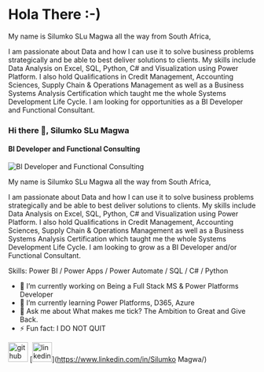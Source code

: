 # Hola There :-) 

My name is Silumko SLu Magwa all the way from South Africa,

I am passionate about Data and how I can use it to solve business problems strategically and be able to best deliver solutions to clients. 
My skills include Data Analysis on Excel, SQL, Python, C# and Visualization using Power Platform. 
I also hold Qualifications in Credit Management, Accounting Sciences, Supply Chain & Operations Management as well as a Business Systems Analysis Certification which taught me the whole Systems Development Life Cycle. I am looking for opportunities as a BI Developer and Functional Consultant.
### Hi there 👋, Silumko SLu Magwa
#### BI Developer and Functional Consulting
![BI Developer and Functional Consulting](https://encrypted-tbn0.gstatic.com/images?q=tbn:ANd9GcS9jG5D4n8v6C8-MHncq-cDKG_RhwHp-9jpJw&usqp=CAU)

My name is Silumko SLu Magwa all the way from South Africa,

I am passionate about Data and how I can use it to solve business problems strategically and be able to best deliver solutions to clients. My skills include Data Analysis on Excel, SQL, Python, C# and Visualization using Power Platform. I also hold Qualifications in Credit Management, Accounting Sciences, Supply Chain & Operations Management as well as a Business Systems Analysis Certification which taught me the whole Systems Development Life Cycle. I am looking to grow as a BI Developer and/or Functional Consultant.

Skills: Power BI / Power Apps / Power Automate / SQL / C# / Python

- 🔭 I’m currently working on Being a Full Stack MS & Power Platforms Developer  
- 🌱 I’m currently learning Power Platforms, D365, Azure 
- 💬 Ask me about What makes me tick? The Ambition to Great and Give Back. 
- ⚡ Fun fact: I DO NOT QUIT 


[<img src='https://cdn.jsdelivr.net/npm/simple-icons@3.0.1/icons/github.svg' alt='github' height='40'>](https://github.com/Silumko-Magwa)  [<img src='https://cdn.jsdelivr.net/npm/simple-icons@3.0.1/icons/linkedin.svg' alt='linkedin' height='40'>](https://www.linkedin.com/in/Silumko Magwa/)  

